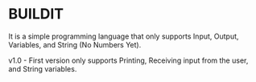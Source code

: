 # BUILDIT
It is a simple programming language that only supports Input, Output, Variables, and String (No Numbers Yet).

v1.0
	- First version only supports Printing, Receiving input from the user, and String variables.